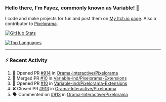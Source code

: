 ### Hello there, I'm Fayez, commonly known as Variable! 👋
I code and make projects for fun and post them on [My Itch.io page](https://variable-industries.itch.io/). Also a contributor to [Pixelorama](https://github.com/Orama-Interactive/Pixelorama).

[![GitHub Stats](https://github-readme-stats.vercel.app/api/?username=Variable-ind&show_icons=true&theme=merko)](https://github.com/anuraghazra/github-readme-stats)

[![Top Languages](https://github-readme-stats.vercel.app/api/top-langs/?username=Variable-ind&layout=compact&theme=merko)](https://github.com/anuraghazra/github-readme-stats)

---

### :zap: Recent Activity

<!--START_SECTION:activity-->
1. 💪 Opened PR [#914](https://github.com/Orama-Interactive/Pixelorama/pull/914) in [Orama-Interactive/Pixelorama](https://github.com/Orama-Interactive/Pixelorama)
2. 🎉 Merged PR [#10](https://github.com/Variable-ind/Pixelorama-Extensions/pull/10) in [Variable-ind/Pixelorama-Extensions](https://github.com/Variable-ind/Pixelorama-Extensions)
3. 💪 Opened PR [#10](https://github.com/Variable-ind/Pixelorama-Extensions/pull/10) in [Variable-ind/Pixelorama-Extensions](https://github.com/Variable-ind/Pixelorama-Extensions)
4. ❌ Closed PR [#913](https://github.com/Orama-Interactive/Pixelorama/pull/913) in [Orama-Interactive/Pixelorama](https://github.com/Orama-Interactive/Pixelorama)
5. 🗣 Commented on [#913](https://github.com/Orama-Interactive/Pixelorama/pull/913#issuecomment-1732255483) in [Orama-Interactive/Pixelorama](https://github.com/Orama-Interactive/Pixelorama)
<!--END_SECTION:activity-->

<!--
**Variable-ind/Variable-ind** is a ✨ _special_ ✨ repository because its `README.md` (this file) appears on your GitHub profile.

Here are some ideas to get you started:
- 🌱 I’m currently studying at ...
- 🔭 I’m currently working on ...
- 👯 I’m looking to collaborate on ...
- 🤔 I’m looking for help with ...
- 💬 Ask me about ...
- 📫 How to reach me: ...
- ⚡ Fun fact: ...
-->
